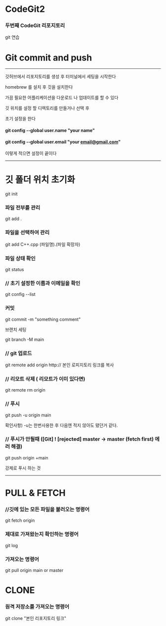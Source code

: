 # CodeGit2

### 두번째 CodeGit 리포지토리

git 연습
  
  
# Git  commit and push
---
깃허브에서 리포지토리를 생성 후 터미널에서 세팅을 시작한다

homebrew 를 설치 후 깃을 설치한다

가끔 필요한 어플리케이션을 다운로드 나 업데이트를 할 수 있다 

깃 위치를 설정 할 디렉토리를 만들거나 선택 후 

초기 설정을 한다
#### git config --global user.name "your name"
#### git config --global user.email "your email@gmail.com"
이렇게 적으면 설정이 끝이다


---



# 깃 폴더 위치 초기화
git init  

### 파일 전부를 관리

git add .     


### 파일을 선택하여 관리

git add C++.cpp     (파일명).(파일 확장자)



### 파일 상태 확인

git status


### // 초기 설정한 이름과 이메일을 확인

git config --list



### 커밋 

git commit -m "something comment"	



브랜치 세팅  

git branch -M main



### // git 업로드

git remote add origin http:// 본인 로피지토리 링크를 복사



### // 리모트 삭제 ( 리모트가 이미 있다면)

git remote rm origin 



### // 푸시
git push -u origin main

 확인사항)   -u는  한번사용한 후 다음엔 적지 않아도 됐던거 같다.



### // 푸시가 안될때  ([Git] ! [rejected] master -> master (fetch first) 에러 해결)

git push origin +main

강제로 푸시 하는 것

---

# PULL & FETCH

### //깃에 있는 모든 파일을 불러오는 명령어

git fetch origin   


### 제대로 가져왔는지 확인하는 명령어

git log 


### 가져오는 명령어

git pull origin main      or      master






# CLONE

### 원격 저장소를 가져오는 명령어 

git clone "본인 리포지토리 링크"


